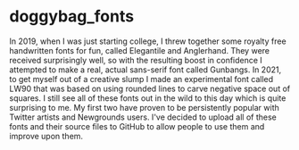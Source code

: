 # doggybag_fonts
In 2019, when I was just starting college, I threw together some royalty free handwritten fonts for fun, called Elegantile and Anglerhand. They were received surprisingly well, so with the resulting boost in confidence I attempted to make a real, actual sans-serif font called Gunbangs. In 2021, to get myself out of a creative slump I made an experimental font called LW90 that was based on using rounded lines to carve negative space out of squares. I still see all of these fonts out in the wild to this day which is quite surprising to me. My first two have proven to be persistently popular with Twitter artists and Newgrounds users. I've decided to upload all of these fonts and their source files to GitHub to allow people to use them and improve upon them.
